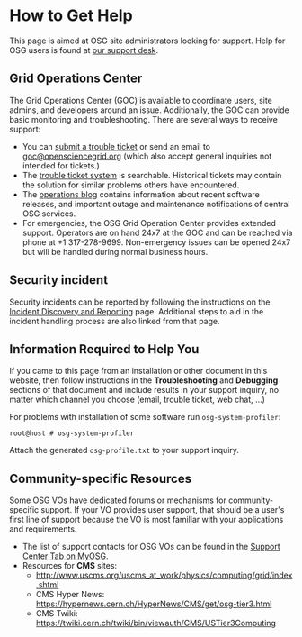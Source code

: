 How to Get Help
===============

This page is aimed at OSG site administrators looking for support. Help for OSG users is found at [our support desk](https://support.opensciencegrid.org/support/home).

Grid Operations Center
----------------------

The Grid Operations Center (GOC) is available to coordinate users, site admins, and developers around an issue.  Additionally, the GOC can provide basic monitoring and troubleshooting.  There are several ways to receive support:

*  You can [submit a trouble ticket](https://ticket.opensciencegrid.org) or send an email to [goc@opensciencegrid.org](mailto:goc@opensciencegrid.org) (which also accept general inquiries not intended for tickets.)
*  The [trouble ticket system](https://ticket.opensciencegrid.org/goc/list/open) is searchable.  Historical tickets may contain the solution for similar problems others have encountered.
*  The [operations blog](http://osggoc.blogspot.com/) contains information about recent software releases, and important outage and maintenance notifications of central OSG services.
*  For emergencies, the OSG Grid Operation Center provides extended support. Operators are on hand 24x7 at the GOC and can be reached via phone at +1 317-278-9699.   Non-emergency issues can be opened 24x7 but will be handled during normal business hours.


Security incident
-----------------

Security incidents can be reported by following the instructions on the [Incident Discovery and Reporting](https://opensciencegrid.github.io/security/IncidentDiscoveryReporting/) page.  Additional steps to aid in the incident handling process are also linked from that page.

Information Required to Help You
--------------------------------

If you came to this page from an installation or other document in this website, then follow instructions in the **Troubleshooting** and **Debugging** sections of that document and include results in your support inquiry, no matter which channel you choose (email, trouble ticket, web chat, ...)

For problems with installation of some software run `osg-system-profiler`:

```console
root@host # osg-system-profiler
```

Attach the generated `osg-profile.txt` to your support inquiry.

Community-specific Resources
----------------------------

Some OSG VOs have dedicated forums or mechanisms for community-specific support.  If your VO provides user support, that should be a user's first line of support because the VO is most familiar with your applications and requirements.

*  The list of support contacts for OSG VOs can be found in the [Support Center Tab on MyOSG](http://myosg.opensciencegrid.org/scsummary/index?datasource=summary&summary_attrs_showdesc=on&summary_attrs_showcontact=on&all_scs=on&active=on&active_value=1).
* Resources for **CMS** sites:
    * <http://www.uscms.org/uscms_at_work/physics/computing/grid/index.shtml>
    * CMS Hyper News: <https://hypernews.cern.ch/HyperNews/CMS/get/osg-tier3.html>
    * CMS Twiki: <https://twiki.cern.ch/twiki/bin/viewauth/CMS/USTier3Computing>


